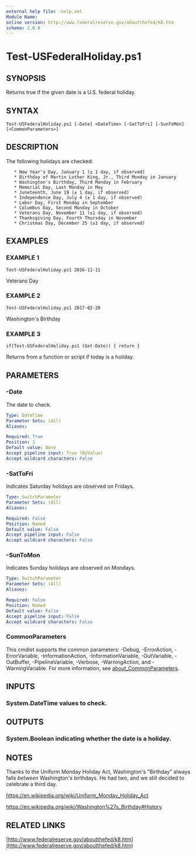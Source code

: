 ```yaml
---
external help file: -help.xml
Module Name:
online version: http://www.federalreserve.gov/aboutthefed/k8.htm
schema: 2.0.0
---
```


# Test-USFederalHoliday.ps1

## SYNOPSIS
Returns true if the given date is a U.S.
federal holiday.

## SYNTAX

```
Test-USFederalHoliday.ps1 [-Date] <DateTime> [-SatToFri] [-SunToMon] [<CommonParameters>]
```

## DESCRIPTION
The following holidays are checked:

       * New Year's Day, January 1 (± 1 day, if observed)
       * Birthday of Martin Luther King, Jr., Third Monday in January
       * Washington's Birthday, Third Monday in February
       * Memorial Day, Last Monday in May
       * Juneteenth, June 19 (± 1 day, if observed)
       * Independence Day, July 4 (± 1 day, if observed)
       * Labor Day, First Monday in September
       * Columbus Day, Second Monday in October
       * Veterans Day, November 11 (±1 day, if observed)
       * Thanksgiving Day, Fourth Thursday in November
       * Christmas Day, December 25 (±1 day, if observed)

## EXAMPLES

### EXAMPLE 1
```
Test-USFederalHoliday.ps1 2016-11-11
```

Veterans Day

### EXAMPLE 2
```
Test-USFederalHoliday.ps1 2017-02-20
```

Washington's Birthday

### EXAMPLE 3
```
if(Test-USFederalHoliday.ps1 (Get-Date)) { return }
```

Returns from a function or script if today is a holiday.

## PARAMETERS

### -Date
The date to check.

```yaml
Type: DateTime
Parameter Sets: (All)
Aliases:

Required: True
Position: 1
Default value: None
Accept pipeline input: True (ByValue)
Accept wildcard characters: False
```

### -SatToFri
Indicates Saturday holidays are observed on Fridays.

```yaml
Type: SwitchParameter
Parameter Sets: (All)
Aliases:

Required: False
Position: Named
Default value: False
Accept pipeline input: False
Accept wildcard characters: False
```

### -SunToMon
Indicates Sunday holidays are observed on Mondays.

```yaml
Type: SwitchParameter
Parameter Sets: (All)
Aliases:

Required: False
Position: Named
Default value: False
Accept pipeline input: False
Accept wildcard characters: False
```

### CommonParameters
This cmdlet supports the common parameters: -Debug, -ErrorAction, -ErrorVariable, -InformationAction, -InformationVariable, -OutVariable, -OutBuffer, -PipelineVariable, -Verbose, -WarningAction, and -WarningVariable. For more information, see [about_CommonParameters](http://go.microsoft.com/fwlink/?LinkID=113216).

## INPUTS

### System.DateTime values to check.
## OUTPUTS

### System.Boolean indicating whether the date is a holiday.
## NOTES
Thanks to the Uniform Monday Holiday Act, Washington's "Birthday" always falls
*between* Washington's birthdays.
He had two, and we still decided to celebrate
a third day.

https://en.wikipedia.org/wiki/Uniform_Monday_Holiday_Act

https://en.wikipedia.org/wiki/Washington%27s_Birthday#History

## RELATED LINKS

[http://www.federalreserve.gov/aboutthefed/k8.htm](http://www.federalreserve.gov/aboutthefed/k8.htm)

